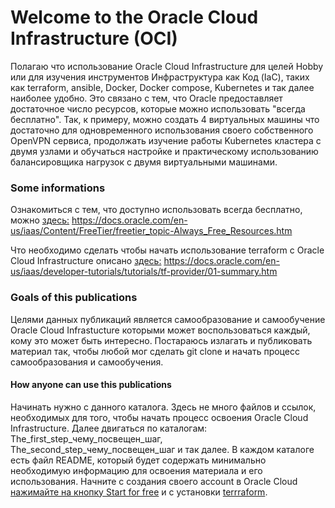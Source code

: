 # Welcome to the Oracle Cloud Infrastructure (OCI)
Полагаю что использование Oracle Cloud Infrastructure для целей Hobby или для изучения инструментов Инфраструктура как Код (IaC), таких как terraform, ansible, Docker, Docker compose, Kubernetes и так далее наиболее удобно.
Это связано с тем, что Oracle предоставляет достаточное число ресурсов, которые можно использовать "всегда бесплатно".
Так, к примеру, можно создать 4 виртуальных машины что достаточно для одновременного использования своего собственного OpenVPN сервиса, продолжать изучение работы Kubernetes кластера с двумя узлами и обучаться настройке и практическому использованию балансировщика нагрузок с двумя виртуальными машинами.
### Some informations
Ознакомиться с тем, что доступно использовать всегда бесплатно, можно [здесь:](https://docs.oracle.com/en-us/iaas/Content/FreeTier/freetier_topic-Always_Free_Resources.htm)
https://docs.oracle.com/en-us/iaas/Content/FreeTier/freetier_topic-Always_Free_Resources.htm

Что необходимо сделать чтобы начать использование terraform с Oracle Cloud Infrastructure описано [здесь:](https://docs.oracle.com/en-us/iaas/developer-tutorials/tutorials/tf-provider/01-summary.htm)
https://docs.oracle.com/en-us/iaas/developer-tutorials/tutorials/tf-provider/01-summary.htm
### Goals of this publications
Целями данных публикаций является самообразование и самообучение Oracle Cloud Infrastucture которыми может воспользоваться каждый, кому это может быть интересно. Постараюсь излагать и публиковать материал так, чтобы любой мог сделать git clone и начать процесс самообразования и самообучения.
#### How anyone can use this publications
Начинать нужно с данного каталога. Здесь не много файлов и ссылок, необходимых для того, чтобы начать процесс освоения Oracle Cloud Infrastructure. Далее двигаться по каталогам: The_first_step_чему_посвещен_шаг, The_second_step_чему_посвещен_шаг и так далее. В каждом каталоге есть файл README, который будет содержать минимально необходимую информацию для освоения материала и его использования. Начните с создания своего account в Oracle Cloud [нажимайте на кнопку Start for free](https://www.oracle.com/cloud/free/?source=CloudFree_CTA1_Default&intcmp=CloudFree_CTA1_Default) и с установки [terrraform](https://docs.oracle.com/en-us/iaas/developer-tutorials/tutorials/tf-provider/01-summary.htm).
